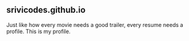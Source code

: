 ## srivicodes.github.io

Just like how every movie needs a good trailer, every resume needs a profile. This is my profile.